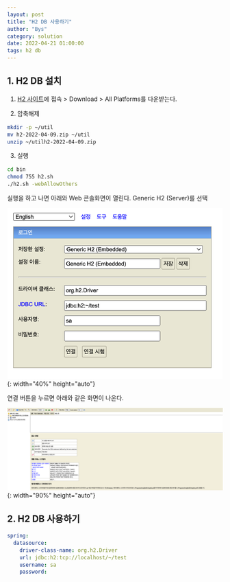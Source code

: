 ```yaml
---
layout: post
title: "H2 DB 사용하기"
author: "Bys"
category: solution
date: 2022-04-21 01:00:00
tags: h2 db
---
```


## 1. H2 DB 설치

1. [H2 사이트](https://www.h2database.com/html/main.html)에 접속 > Download > All Platforms를 다운받는다. 

2. 압축해제
```bash
mkdir -p ~/util
mv h2-2022-04-09.zip ~/util
unzip ~/utilh2-2022-04-09.zip
```

3. 실행 
```bash
cd bin
chmod 755 h2.sh
./h2.sh -webAllowOthers
```
실행을 하고 나면 아래와 Web 콘솔화면이 열린다. Generic H2 (Server)를 선택 

![h2_console.png](/_assets/it/solution/h2/h2_console.png){: width="40%" height="auto"}  

연결 버튼을 누르면 아래와 같은 화면이 나온다. 

![h2_console_1.png](/_assets/it/solution/h2/h2_console_1.png){: width="90%" height="auto"}  

## 2. H2 DB 사용하기


```yaml
spring:
  datasource:
    driver-class-name: org.h2.Driver
    url: jdbc:h2:tcp://localhost/~/test
    username: sa
    password:
```